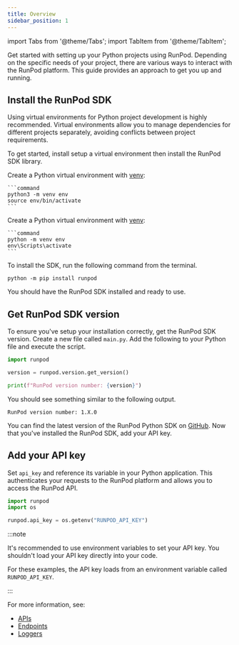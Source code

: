 ```yaml
---
title: Overview
sidebar_position: 1
---
```


import Tabs from '@theme/Tabs';
import TabItem from '@theme/TabItem';

Get started with setting up your Python projects using RunPod.
Depending on the specific needs of your project, there are various ways to interact with the RunPod platform.
This guide provides an approach to get you up and running.

## Install the RunPod SDK

Using virtual environments for Python project development is highly recommended.
Virtual environments allow you to manage dependencies for different projects separately, avoiding conflicts between project requirements.

To get started, install setup a virtual environment then install the RunPod SDK library.

<Tabs>
  <TabItem value="macos" label="macOS" default>

Create a Python virtual environment with [venv](https://docs.python.org/3/library/venv.html):

    ```command
    python3 -m venv env
    source env/bin/activate
    ```

</TabItem>
  <TabItem value="windows" label="Windows">

Create a Python virtual environment with [venv](https://docs.python.org/3/library/venv.html):

    ```command
    python -m venv env
    env\Scripts\activate
    ```

</TabItem>

</Tabs>

To install the SDK, run the following command from the terminal.

```command
python -m pip install runpod
```

You should have the RunPod SDK installed and ready to use.

## Get RunPod SDK version

To ensure you've setup your installation correctly, get the RunPod SDK version.
Create a new file called `main.py`.
Add the following to your Python file and execute the script.

```python
import runpod

version = runpod.version.get_version()

print(f"RunPod version number: {version}")
```

You should see something similar to the following output.

```text
RunPod version number: 1.X.0
```

You can find the latest version of the RunPod Python SDK on [GitHub](https://github.com/runpod/runpod-python/releases).
Now that you've installed the RunPod SDK, add your API key.

## Add your API key

Set `api_key` and reference its variable in your Python application.
This authenticates your requests to the RunPod platform and allows you to access the RunPod API.

```python
import runpod
import os

runpod.api_key = os.getenv("RUNPOD_API_KEY")
```

:::note

It's recommended to use environment variables to set your API key.
You shouldn't load your API key directly into your code.

For these examples, the API key loads from an environment variable called `RUNPOD_API_KEY`.

:::

For more information, see:

- [APIs](/sdks/python/apis)
- [Endpoints](/sdks/python/endpoints)
- [Loggers](/sdks/python/loggers)
